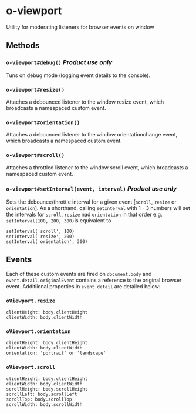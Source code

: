 o-viewport
==========

Utility for moderating listeners for browser events on window

## Methods

### `o-viewport#debug()` *Product use only*
Tuns on debug mode (logging event details to the console). 

### `o-viewport#resize()`
Attaches a debounced listener to the window resize event, which broadcasts a namespaced custom event.

### `o-viewport#orientation()`
Attaches a debounced listener to the window orientationchange event, which broadcasts a namespaced custom event.

### `o-viewport#scroll()`
Attaches a throttled listener to the window scroll event, which broadcasts a namespaced custom event.

### `o-viewport#setInterval(event, interval)` *Product use only*
Sets the debounce/throttle interval for a given event [`scroll`, `resize` or `orientation`]. 
As a shorthand, calling `setInterval` with 1 - 3 numbers will set the intervals for `scroll`, `resize` nad `orientation` in that order e.g. `setInterval(100, 200, 300)`is equivalent to

    setInterval('scroll', 100)
    setInterval('resize', 200)
    setInterval('orientation', 300)

## Events
Each of these custom events are fired on `document.body` and `event.detail.originalEvent` contains a reference to the original browser event. Additiional properties in `event.detail` are detailed below:

### `oViewport.resize`
    clientHeight: body.clientHeight
    clientWidth: body.clientWidth

### `oViewport.orientation`

    clientHeight: body.clientHeight
    clientWidth: body.clientWidth
    orientation: 'portrait' or 'landscape'

### `oViewport.scroll`

    clientHeight: body.clientHeight
    clientWidth: body.clientWidth
    scrollHeight: body.scrollHeight
    scrollLeft: body.scrollLeft
    scrollTop: body.scrollTop
    scrollWidth: body.scrollWidth